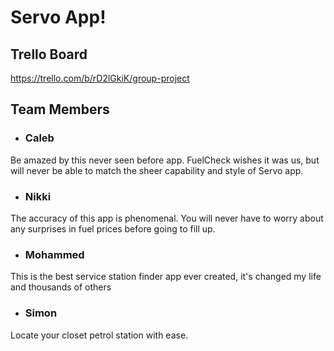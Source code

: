 # Servo App!
## Trello Board
https://trello.com/b/rD2lGkiK/group-project

## Team Members
- ### Caleb

Be amazed by this never seen before app. FuelCheck wishes it was us, but will never be able to match the sheer capability and style of Servo app.

- ### Nikki 

The accuracy of this app is phenomenal. You will never have to worry about any surprises in fuel prices before going to fill up. 

- ### Mohammed 

This is the best service station finder app ever created, it's changed my life and thousands of others

- ### Simon

Locate your closet petrol station with ease. 